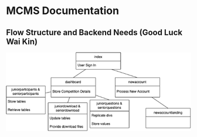# MCMS Documentation

## Flow Structure and Backend Needs (Good Luck Wai Kin)

![Dependency Diagram](mcmsdependency.drawio.png)